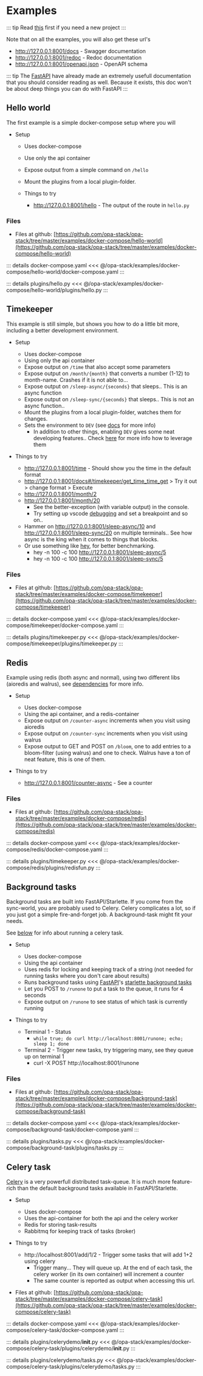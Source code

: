 # Examples

::: tip
Read [this](./new-project) first if you need a new project
:::

Note that on all the examples, you will also get these url's

* http://127.0.0.1:8001/docs - Swagger documentation
* http://127.0.0.1:8001/redoc - Redoc documentation
* http://127.0.0.1:8001/openapi.json - OpenAPI schema

::: tip
The [FastAPI](https://fastapi.tiangolo.com/) have already made an extremely usefull documentation that you should consider reading as well.
Because it exists, this doc won't be about deep things you can do with FastAPI
:::

## Hello world

The first example is a simple docker-compose setup where you will

* Setup
  * Uses docker-compose
  * Use only the api container
  * Expose output from a simple command on `/hello`
  * Mount the plugins from a local plugin-folder.

  * Things to try
    * http://127.0.0.1:8001/hello - The output of the route in `hello.py`

### Files

* Files at github: [https://github.com/opa-stack/opa-stack/tree/master/examples/docker-compose/hello-world](https://github.com/opa-stack/opa-stack/tree/master/examples/docker-compose/hello-world)

::: details docker-compose.yaml
<<< @/opa-stack/examples/docker-compose/hello-world/docker-compose.yaml
:::

::: details plugins/hello.py
<<< @/opa-stack/examples/docker-compose/hello-world/plugins/hello.py
:::

## Timekeeper

This example is still simple, but shows you how to do a little bit more, including a better development environment.

* Setup
  * Uses docker-compose
  * Using only the api container
  * Expose output on `/time` that also accept some parameters
  * Expose output on `/month/{month}` that converts a number (1-12) to month-name. Crashes if it is not able to...
  * Expose output on `/sleep-async/{seconds}` that sleeps.. This is an async function
  * Expose output on `/sleep-sync/{seconds}` that sleeps.. This is not an async function..
  * Mount the plugins from a local plugin-folder, watches them for changes.
  * Sets the environment to `DEV` (see [docs](api/configuration.html#dev) for more info)
    * In addition to other things, enabling `DEV` gives some neat developing features.. Check [here](development.html#development-mode-env-dev) for more info how to leverage them

* Things to try
  * http://127.0.0.1:8001/time - Should show you the time in the default format
  * http://127.0.0.1:8001/docs#/timekeeper/get_time_time_get > Try it out > change format > Execute
  * http://127.0.0.1:8001/month/2
  * http://127.0.0.1:8001/month/20
    * See the better-exception (with variable output) in the console.
    * Try setting up vscode [debugging](development.html#PTVSD) and set a breakpoint and so on..
  * Hammer on http://127.0.0.1:8001/sleep-async/10 and http://127.0.0.1:8001/sleep-sync/20 on multiple terminals.. See how async is the king when it comes to things that blocks.
  * Or use something like [hey](https://github.com/rakyll/hey), for better benchmarking.
    * hey -n 100 -c 100 http://127.0.0.1:8001/sleep-async/5
    * hey -n 100 -c 100 http://127.0.0.1:8001/sleep-sync/5

### Files

* Files at github: [https://github.com/opa-stack/opa-stack/tree/master/examples/docker-compose/timekeeper](https://github.com/opa-stack/opa-stack/tree/master/examples/docker-compose/timekeeper)

::: details docker-compose.yaml
<<< @/opa-stack/examples/docker-compose/timekeeper/docker-compose.yaml
:::

::: details plugins/timekeeper.py
<<< @/opa-stack/examples/docker-compose/timekeeper/plugins/timekeeper.py
:::

## Redis

Example using redis (both async and normal), using two different libs (aioredis and walrus), see [dependencies](./optional-components-reference.html#redis) for more info.

* Setup
  * Uses docker-compose
  * Using the api container, and a redis-container
  * Expose output on `/counter-async` increments when you visit using aioredis
  * Expose output on `/counter-sync` increments when you visit using walrus
  * Expose output to GET and POST on `/bloom`, one to add entries to a bloom-filter (using walrus) and one to check. Walrus have a ton of neat feature, this is one of them.

* Things to try
  * http://127.0.0.1:8001/counter-async - See a counter

### Files

* Files at github: [https://github.com/opa-stack/opa-stack/tree/master/examples/docker-compose/redis](https://github.com/opa-stack/opa-stack/tree/master/examples/docker-compose/redis)

::: details docker-compose.yaml
<<< @/opa-stack/examples/docker-compose/redis/docker-compose.yaml
:::

::: details plugins/timekeeper.py
<<< @/opa-stack/examples/docker-compose/redis/plugins/redisfun.py
:::

## Background tasks

Background tasks are built into FastAPI/Starlette. If you come from the sync-world, you are probably used to Celery.
Celery complicates a lot, so if you just got a simple fire-and-forget job. A background-task might fit your needs.

See [below](#celery-task) for info about running a celery task.

* Setup
  * Uses docker-compose
  * Using the api container
  * Uses redis for locking and keeping track of a string (not needed for running tasks where you don't care about results)
  * Runs background tasks using [FastAPI](https://fastapi.tiangolo.com/tutorial/background-tasks/)'s [starlette background tasks](https://www.starlette.io/background/)
  * Let you POST to `/runone` to put a task to the queue, it runs for 4 seconds
  * Expose output on `/runone` to see status of which task is currently running

* Things to try
  * Terminal 1 - Status
    * `while true; do curl http://localhost:8001/runone; echo; sleep 1; done`
  * Terminal 2 - Trigger new tasks, try triggering many, see they queue up on terminal 1
    * curl -X POST http://localhost:8001/runone

### Files

* Files at github: [https://github.com/opa-stack/opa-stack/tree/master/examples/docker-compose/background-task](https://github.com/opa-stack/opa-stack/tree/master/examples/docker-compose/background-task)

::: details docker-compose.yaml
<<< @/opa-stack/examples/docker-compose/background-task/docker-compose.yaml
:::

::: details plugins/tasks.py
<<< @/opa-stack/examples/docker-compose/background-task/plugins/tasks.py
:::

## Celery task

[Celery](http://www.celeryproject.org/) is a very powerfull distributed task-queue. It is much more feature-rich than the default background tasks available in FastAPI/Starlette.

* Setup
  * Uses docker-compose
  * Uses the api-container for both the api and the celery worker
  * Redis for storing task-results
  * Rabbitmq for keeping track of tasks (broker)

* Things to try
  * http://localhost:8001/add/1/2 - Trigger some tasks that will add 1+2 using celery
    * Trigger many... They will queue up. At the end of each task, the celery worker (in its own container) will increment a counter
    * The same counter is reported as output when accessing this url.


* Files at github: [https://github.com/opa-stack/opa-stack/tree/master/examples/docker-compose/celery-task](https://github.com/opa-stack/opa-stack/tree/master/examples/docker-compose/celery-task)

::: details docker-compose.yaml
<<< @/opa-stack/examples/docker-compose/celery-task/docker-compose.yaml
:::

::: details plugins/celerydemo/__init__.py
<<< @/opa-stack/examples/docker-compose/celery-task/plugins/celerydemo/__init__.py
:::

::: details plugins/celerydemo/tasks.py
<<< @/opa-stack/examples/docker-compose/celery-task/plugins/celerydemo/tasks.py
:::